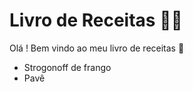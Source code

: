 # Livro de Receitas :man_cook:

Olá ! Bem vindo ao meu livro de receitas :wave:

- Strogonoff de frango
- Pavê


